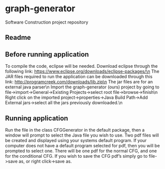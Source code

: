 # graph-generator
Software Construction project repository


Readme
-------------------------------------------------------------------------------------------------------------
Before running application
---------------------------------------
To compile the code, eclipse will be needed. Download eclipse through the following link:
https://www.eclipse.org/downloads/eclipse-packages/\n
The JAR files required to run the application can be downloaded through this link:
http://programcreek.com/downloads/lib.zip\n
The jar files are for an external java parser\n
Import the graph-generator (ours) project by going to file->import->General->Existing Projects->select root file->browse->finish\n
Right click on the imported project->properties->Java Build Path->Add External jars->select all the jars previously downloaded.\n

Running application
------------------------------------------
Run the file in the class CFGGenerator in the default package, then a window will prompt to select the Java file you wish to use.
Two pdf files will be created and displayed using your systems default program. If your computer does not have a default program selected for pdf, then you will be prompted to select one.
There will be one pdf for the normal CFG, and one for the conditional CFG. If you wish to save the CFG pdf’s simply go to file->save as, or right click->save as.
